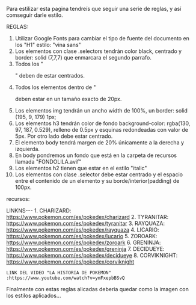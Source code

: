 Para estilizar esta pagina tendreís que seguir una serie de reglas, y así comseguir darle estilo.

REGLAS:

1. Utilizar Google Fonts para cambiar el tipo de fuente del documento en los "H1" estilo: "vina sans"
2. Los elementos con clase .selectors tendrán color black, centrado y border: solid (7,7,7) que enmarcara el segundo parrafo.
3. Todos los "<p>" deben de estar centrados.
4. Todos los elementos dentro de "<p> deben estar en un tamaño exacto de 20px.
5. Los elementos img tendrán un ancho width de 100%, un border: solid (195, 9, 179) 1px;
6. Los elementos h3 tendrán color de fondo background-color: rgba(130, 97, 187, 0.529), relleno de 0.5px y esquinas     redondeadas con valor de 5px. Por otro lado debe estar centrado.
7. El elemento body tendrá margen de 20% únicamente a la derecha y izquierda.
8. En body pondremos un fondo que está en la carpeta de recursos llamada "FONDOLILA.avif"
9. Los elementos h2 tienen que estar en el estilo "italic" 
10. Los elementos con clase .selector debe estar centrado y el espacio entre el contenido de un elemento y su borde/interior(padding) de 100px.

recursos:

LINKNS---
    1. CHARIZARD: https://www.pokemon.com/es/pokedex/charizard
    2. TYRANITAR: https://www.pokemon.com/es/pokedex/tyranitar
    3. RAYQUAZA: https://www.pokemon.com/es/pokedex/rayquaza
    4. LICARIO: https://www.pokemon.com/es/pokedex/lucario
    5. ZOROARK: https://www.pokemon.com/es/pokedex/zoroark
    6. GRENINJA: https://www.pokemon.com/es/pokedex/greninja
    7. DECIDUEYE: https://www.pokemon.com/es/pokedex/decidueye
    8. CORVIKNIGHT: https://www.pokemon.com/es/pokedex/corviknight

    LINK DEL VIDEO "LA HISTORIA DE POKEMON" :https://www.youtube.com/watch?v=ymFxepbBSvQ

Finalmente con estas reglas alicadas deberia quedar como la imagen con los estilos aplicados...
